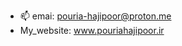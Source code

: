 
- 📫 emai: pouria-hajipoor@proton.me
- My_website: www.pouriahajipoor.ir
<!---
Pouria1995/Pouria1995 is a ✨ special ✨ repository because its `README.md` (this file) appears on your GitHub profile.
You can click the Preview link to take a look at your changes.
--->
